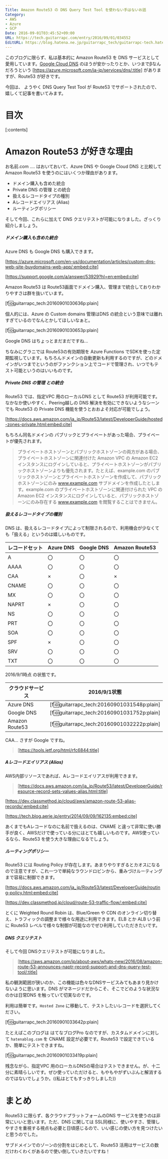 ```yaml
---
Title: Amazon Route53 の DNS Query Test Tool を使わない手はないお話
Category:
- AWS
- Azure
- GCP
Date: 2016-09-01T03:45:52+09:00
URL: https://tech.guitarrapc.com/entry/2016/09/01/034552
EditURL: https://blog.hatena.ne.jp/guitarrapc_tech/guitarrapc-tech.hatenablog.com/atom/entry/10328749687181766312
---
```


このブログに限らず、私は基本的に Amazon Route53 を DNS サービスとして愛用しています。[Google Cloud DNS](https://cloud.google.com/dns/docs/) のほうが安かったりとか、いつまでβなんだろうという [https://azure.microsoft.com/ja-jp/services/dns/:title] がありますが、Route53 が好きです。

今回は、 ようやく DNS Query Test Tool が Route53 でサポートされたので、嬉しくて記事を書いてみます。


# 目次

[:contents]

# Amazon Route53 が好きな理由

お名前.com .... はおいておいて、Azure DNS や Google Cloud DNS と比較して Amazon Route53 を使うのにはいくつか理由があります。

- ドメイン購入も含めた統合
- Private DNS の管理 との統合
- 扱えるレコードタイプの種別
- Aレコードエイリアス (Alias)
- ルーティングポリシー

そして今回、これらに加えて DNS クエリテストが可能になりました。ざっくり紹介しましょう。


##### ドメイン購入も含めた統合

Azure DNS も Google DNS も購入できます。

[https://azure.microsoft.com/en-us/documentation/articles/custom-dns-web-site-buydomains-web-app/:embed:cite]

[https://support.google.com/a/answer/53929?hl=en:embed:cite]

Amazon Route53 は Route53画面でドメイン購入、管理まで統合しておりわかりやすさは群を抜いています。

[f:id:guitarrapc_tech:20160901030636p:plain]

個人的には、Azure の Custom domains 管理はDNS の統合という意味では離れすぎているのでなんとかしてほしいなぁと。

[f:id:guitarrapc_tech:20160901030653p:plain]

Google DNS はちょっとまだまだですね...

ちなみにグラニでは Route53の有効期限を Azure Functions でSDKを使った定期監視しています。もちろんドメインの自動更新も利用するのですが、どのドメインがいつまでというのがファンクション上でコードで管理され、いつでもテスト可能というのはいいものです。

##### Private DNS の管理 との統合

Route53 では、指定VPC 用のローカルDNS として Route53 が利用可能です。なかなか使いやすく、Peering越しの DNS 解決を有効にできないようなシーンでも Route53 の Private DNS 機能を使うとおおよそ対応が可能でしょう。

[https://docs.aws.amazon.com/ja_jp/Route53/latest/DeveloperGuide/hosted-zones-private.html:embed:cite]

もちろん同名ドメインの パブリックとプライベートがあった場合、プライベートが優先されます。

> プライベートホストゾーンとパブリックホストゾーンの両方がある場合、プライベートホストゾーンに関連付けた Amazon VPC の Amazon EC2 インスタンスにログインしていると、プライベートホストゾーンがパブリックホストゾーンよりも優先されます。たとえば、example.com のパブリックホストゾーンとプライベートホストゾーンを作成して、パブリックホストゾーンにのみ www.example.com サブドメインを作成したとします。example.com のプライベートホストゾーンに関連付けられた VPC の Amazon EC2 インスタンスにログインしていると、パブリックホストゾーンにのみ存在する www.example.com を閲覧することはできません。

##### 扱えるレコードタイプの種別

DNS は、扱えるレコードタイプによって制限されるので、利用機会が少なくても「扱える」というのは嬉しいものです。

レコードセット | Azure DNS | Google DNS | Amazon Route53
---- | ---- | ---- | ----
A | 〇 | 〇 | 〇 
AAAA | 〇| 〇 | 〇 
CAA | ×| 〇 | ×
CNAME | 〇| 〇 | 〇 
MX | 〇| 〇 | 〇 
NAPRT | ×| 〇 | 〇 
NS | 〇| 〇 | 〇 
PRT | 〇| 〇| 〇 
SOA | 〇| 〇| 〇 
SPF | ×| 〇| 〇 
SRV | 〇| 〇| 〇 
TXT | 〇| 〇| 〇

2016/9/1時点 の状態です。

クラウドサービス | 2016/9/1状態
---- | ----
Azure DNS | [f:id:guitarrapc_tech:20160901031548p:plain]
Google DNS | [f:id:guitarrapc_tech:20160901031752p:plain]
Amazon Route53 | [f:id:guitarrapc_tech:20160901032222p:plain]

CAA... さすが Google ですね。

> [https://tools.ietf.org/html/rfc6844:title]

##### Aレコードエイリアス (Alias)

AWS内部リソースであれば、Aレコードエイリアスが利用できます。

> [https://docs.aws.amazon.com/ja_jp/Route53/latest/DeveloperGuide/resource-record-sets-values-alias.html:title]

[https://dev.classmethod.jp/cloud/aws/amazon-route-53-alias-records/:embed:cite]

[https://tech.blog.aerie.jp/entry/2014/09/09/162135:embed:cite]

あくまでもAレコードなのに名前で扱えるのは、CNAME と違って非常に使い勝手が良く、AWSだけで使っている分にはとても嬉しいものです。AWS使っているなら、Route53 を使う大きな理由になるでしょう。

##### ルーティングポリシー

Route53 には Routing Policy が存在します。あまりやりすぎるとカオスになるので注意ですが、これ一つで単純なラウンドロビンから、重みづけルーティングまで容易に制御できます。

[https://docs.aws.amazon.com/ja_jp/Route53/latest/DeveloperGuide/routing-policy.html:embed:cite]

[https://dev.classmethod.jp/cloud/route-53-traffic-flow/:embed:cite]

とくに Weighted Round Robin は、Blue/Green や CDN のオンライン切り替え、トラフィックの調整まで様々な用途に利用できます。ELB とか ALB いう前に Route53 レベルで様々な制御が可能なのでぜひ利用していただきたいです。

##### DNS クエリテスト

そして今回 DNSクエリテストが可能になりました。

> [https://aws.amazon.com/jp/about-aws/whats-new/2016/08/amazon-route-53-announces-naptr-record-support-and-dns-query-test-tool/:title]

私の観測範囲が狭いのか、この機能は色々なDNSサービスみてもあまり見かけないように思います。DNS がマネージドだからこそ、そこでどのような状況なのかは日常DNS を触っていて切実なのです。

利用は簡単です。```Hosted Zone``` に移動して、テストしたいレコードを選択してください。

[f:id:guitarrapc_tech:20160901033642p:plain]

たとえばこのブログは はてなブログPro なのですが、カスタムドメインに対して ```hatenablog.com``` を CNAME 設定が必要です。Route53 で設定できているか、簡単にテストできますね。

[f:id:guitarrapc_tech:20160901033419p:plain]

残念ながら、指定VPC 用のローカルDNSの場合はテストできません。が、十二分に素晴らしいです。ぜひ使っていただけると、もやもやがずいぶんと解消するのではないでしょうか。((私はとてもすっきりしました))

# まとめ

Route53 に限らず、各クラウドプラットフォームのDNS サービスを使うのは非常にいいと思います。ただ、DNS に関しては SSL同様に、使いやすさ、管理しやすさを重視する視点も必要と日頃感じるので、いい感じの使い方を見つけたいと思うのでした。

サブドメインでのゾーンの分割をはじめとして、Route53 活用はサービスの数だけわくわくがあるので使い倒していきたいですね！

